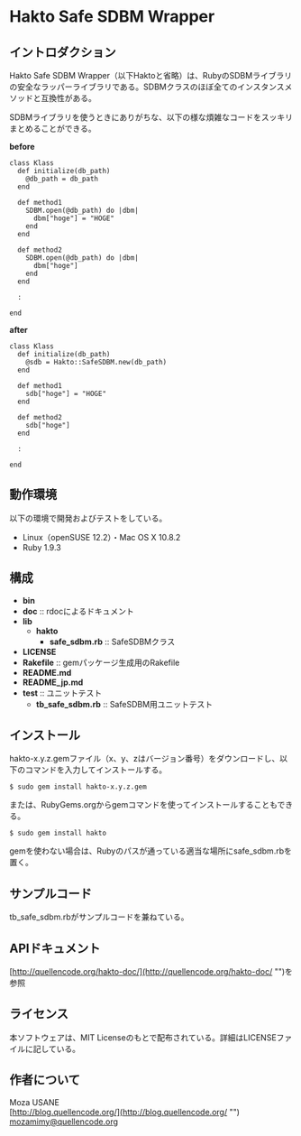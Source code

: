 Hakto Safe SDBM Wrapper
=======================

## イントロダクション

Hakto Safe SDBM Wrapper（以下Haktoと省略）は、RubyのSDBMライブラリの安全なラッパーライブラリである。SDBMクラスのほぼ全てのインスタンスメソッドと互換性がある。

SDBMライブラリを使うときにありがちな、以下の様な煩雑なコードをスッキリまとめることができる。

**before**

    class Klass
      def initialize(db_path)
        @db_path = db_path
      end
      
      def method1
        SDBM.open(@db_path) do |dbm|
          dbm["hoge"] = "HOGE"
        end
      end
      
      def method2
        SDBM.open(@db_path) do |dbm|
          dbm["hoge"]
        end
      end
      
      :
      
    end            

**after**

    class Klass
      def initialize(db_path)
        @sdb = Hakto::SafeSDBM.new(db_path)
      end
      
      def method1
        sdb["hoge"] = "HOGE"
      end
      
      def method2
        sdb["hoge"]
      end
      
      :
      
    end            

## 動作環境

以下の環境で開発およびテストをしている。

- Linux（openSUSE 12.2）・Mac OS X 10.8.2
- Ruby 1.9.3

## 構成

- **bin**
- **doc** :: rdocによるドキュメント
- **lib**
  - **hakto**
    - **safe_sdbm.rb** :: SafeSDBMクラス
- **LICENSE**
- **Rakefile** :: gemパッケージ生成用のRakefile
- **README.md**
- **README_jp.md**
- **test** :: ユニットテスト
  - **tb_safe_sdbm.rb** :: SafeSDBM用ユニットテスト

## インストール

hakto-x.y.z.gemファイル（x、y、zはバージョン番号）をダウンロードし、以下のコマンドを入力してインストールする。

`$ sudo gem install hakto-x.y.z.gem`

または、RubyGems.orgからgemコマンドを使ってインストールすることもできる。

`$ sudo gem install hakto`

gemを使わない場合は、Rubyのパスが通っている適当な場所にsafe_sdbm.rbを置く。

## サンプルコード

tb_safe_sdbm.rbがサンプルコードを兼ねている。

## APIドキュメント

[http://quellencode.org/hakto-doc/](http://quellencode.org/hakto-doc/ "")を参照

## ライセンス

本ソフトウェアは、MIT Licenseのもとで配布されている。詳細はLICENSEファイルに記している。

## 作者について

Moza USANE  
[http://blog.quellencode.org/](http://blog.quellencode.org/ "")  
mozamimy@quellencode.org